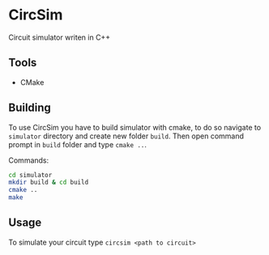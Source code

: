 # CircSim

Circuit simulator writen in C++

## Tools

- CMake

## Building

To use CircSim you have to build simulator with cmake, to do so navigate to `simulator` directory and create new folder `build`. Then open command prompt in `build` folder and type `cmake ..`.

Commands:
```bash
cd simulator
mkdir build & cd build
cmake ..
make
```

## Usage

To simulate your circuit type `circsim <path to circuit>`